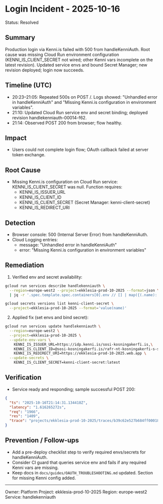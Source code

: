 # Login Incident - 2025-10-16

Status: Resolved

## Summary
Production login via Kenni.is failed with 500 from handleKenniAuth. Root cause was missing Cloud Run environment configuration (KENNI_IS_CLIENT_SECRET not wired; other Kenni vars incomplete on the latest revision). Updated service envs and bound Secret Manager; new revision deployed; login now succeeds.

## Timeline (UTC)
- 20:23–21:05: Repeated 500s on POST /. Logs showed: "Unhandled error in handleKenniAuth" and "Missing Kenni.is configuration in environment variables".
- 21:10: Updated Cloud Run service env and secret binding; deployed revision handlekenniauth-00014-f62.
- 21:14: Observed POST 200 from browser; flow healthy.

## Impact
- Users could not complete login flow; OAuth callback failed at server token exchange.

## Root Cause
- Missing Kenni.is configuration on Cloud Run service: KENNI_IS_CLIENT_SECRET was null. Function requires:
  - KENNI_IS_ISSUER_URL
  - KENNI_IS_CLIENT_ID
  - KENNI_IS_CLIENT_SECRET (Secret Manager: kenni-client-secret)
  - KENNI_IS_REDIRECT_URI

## Detection
- Browser console: 500 (Internal Server Error) from handleKenniAuth.
- Cloud Logging entries:
  - message: "Unhandled error in handleKenniAuth"
  - error: "Missing Kenni.is configuration in environment variables"

## Remediation

1) Verified env and secret availability:
```bash
gcloud run services describe handlekenniauth \
  --region=europe-west2 --project=ekklesia-prod-10-2025 --format=json \
  | jq -r '.spec.template.spec.containers[0].env // [] | map({(.name): (.value // ("<secret:" + .valueFrom.secretKeyRef.name + ":" + .valueFrom.secretKeyRef.key + ">"))}) | add'

gcloud secrets versions list kenni-client-secret \
  --project=ekklesia-prod-10-2025 --format='value(name)'
```

2) Applied fix (set envs and bind secret):
```bash
gcloud run services update handlekenniauth \
  --region=europe-west2 \
  --project=ekklesia-prod-10-2025 \
  --update-env-vars \
    KENNI_IS_ISSUER_URL=https://idp.kenni.is/sosi-kosningakerfi.is,\
    KENNI_IS_CLIENT_ID=@sosi-kosningakerfi.is/rafr-nt-kosningakerfi-s-s,\
    KENNI_IS_REDIRECT_URI=https://ekklesia-prod-10-2025.web.app \
  --update-secrets \
    KENNI_IS_CLIENT_SECRET=kenni-client-secret:latest
```

## Verification

- Service ready and responding; sample successful POST 200:
```json
{
  "ts": "2025-10-16T21:14:31.134418Z",
  "latency": "1.616265272s",
  "req": "1966",
  "res": "1409",
  "trace": "projects/ekklesia-prod-10-2025/traces/b39c62e527b684ff000184f74a857015"
}
```

## Prevention / Follow-ups
- Add a pre-deploy checklist step to verify required envs/secrets for handleKenniAuth.
- Consider CI guard that queries service env and fails if any required Kenni vars are missing.
- Keep docs in `docs/guides/OAUTH_TROUBLESHOOTING.md` updated. Section for missing Kenni config added.

---
Owner: Platform
Project: ekklesia-prod-10-2025
Region: europe-west2
Service: handlekenniauth